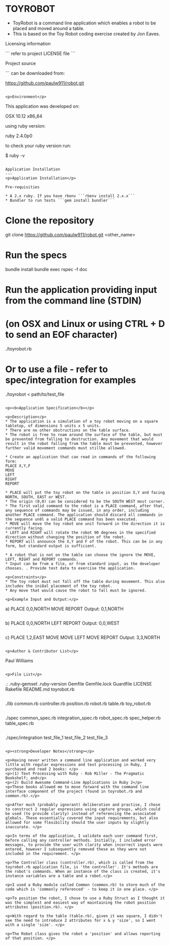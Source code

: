 TOYROBOT
========
* ToyRobot is a command line application which enables a robot to be placed and moved around a table. 
* This is based on the Toy Robot coding exercise created by Jon Eaves. 

<p>Licensing information</p>
```
refer to project LICENSE file
```

<p>Project source</p>
```
can be downloaded from:

https://github.com/paulw911/robot.git
```

<p>Environment</p>
```
This application was developed on: 

OSX 10.12 x86_64 

using ruby version: 

ruby 2.4.0p0

to check your ruby version run: 

$ ruby -v
```

Application Installation
---
<p>Application Installation</p>

Pre-requisities

* A 2.x ruby. If you have rbenv ```rbenv install 2.x.x```
* Bundler to run tests ```gem install bundler```

```
# Clone the repository
git clone https://github.com/paulw911/robot.git <other_name>

# Run the specs
bundle install
bundle exec rspec -f doc

# Run the application providing input from the command line (STDIN)
# (on OSX and Linux or using CTRL + D to send an EOF character)
./toyrobot.rb

# Or to use a file - refer to spec/integration for examples
./toyrobot < path/to/test_file
```

<p><b>Application Specification</b></p>

<p>Description</p>
* The application is a simulation of a toy robot moving on a square tabletop, of dimensions 5 units x 5 units.
* There are no other obstructions on the table surface.
* The robot is free to roam around the surface of the table, but must be prevented from falling to destruction. Any movement that would result in the robot falling from the table must be prevented, however further valid movement commands must stillbe allowed.

* Create an application that can read in commands of the following form:
PLACE X,Y,F
MOVE
LEFT
RIGHT
REPORT

* PLACE will put the toy robot on the table in position X,Y and facing NORTH, SOUTH, EAST or WEST.
* The origin (0,0) can be considered to be the SOUTH WEST most corner.
* The first valid command to the robot is a PLACE command, after that, any sequence of commands may be issued, in any order, including another PLACE command. The application should discard all commands in the sequence un8l a valid PLACE command has been executed.
* MOVE will move the toy robot one unit forward in the direction it is currently facing.
* LEFT and RIGHT will rotate the robot 90 degrees in the specified direction without changing the position of the robot.
* REPORT will announce the X,Y and F of the robot. This can be in any form, but standard output is sufficient.
 
* A robot that is not on the table can choose the ignore the MOVE, LEFT, RIGHT and REPORT commands.
* Input can be from a file, or from standard input, as the developer chooses. . Provide test data to exercise the application.

<p>Constraints</p>
* The toy robot must not fall off the table during movement. This also includes the ini8al placement of the toy robot.
* Any move that would cause the robot to fall must be ignored.

<p>Example Input and Output:</p>
```
a)
PLACE 0,0,NORTH
MOVE
REPORT
Output: 0,1,NORTH
```

```
b)
PLACE 0,0,NORTH
LEFT
REPORT
Output: 0,0,WEST
```

```
c)
PLACE 1,2,EAST
MOVE
MOVE
LEFT
MOVE
REPORT
Output: 3,3,NORTH
```

<p>Author & Contributor List</p>
```
Paul Williams
```

<p>File List</p>
```
.:
.ruby-gemset
.ruby-version
Gemfile
Gemfile.lock
Guardfile
LICENSE
Rakefile
README.md
toyrobot.rb
```

```
./lib
common.rb
controller.rb
position.rb
robot.rb
table.rb
toy_robot.rb
```

```
./spec
common_spec.rb
integration_spec.rb
robot_spec.rb
spec_helper.rb
table_spec.rb
```

```
./spec/integration
test_file_1
test_file_2
test_file_3
```

<p><strong>Developer Notes</strong></p>

<p>Having never written a command line application and worked very little with regular expressions and text processing in Ruby, I purchased and read 2 books: </p>
<p>(1) Text Processing with Ruby - Rob Miller - The Pragmatic Bookshelf; and</p>
<p>(2) Build Awesome Command-Line Applications in Ruby 2</p>
<p>These books allowed me to move forward with the command line interface component of the project (found in toyrobot.rb and common.rb).</p>

<p>After much (probably ignorant) deliberation and practise, I chose to construct 2 regular expressions using capture groups, which could be used (to provide clarity) instead of referencing the associated globals. These essentially covered the input requirements, but also allowed for some flexibility should the user inputs by slightly inaccurate. </p>

<p>In terms of the application, I validate each user command first, before calling any controller methods. Initially, I included error messages, to provide the user with clarity when incorrect inputs were entered, however I subsequently removed these as they were not included in the requirement. </p>

<p>The Controller class (controller.rb), which is called from the toyrobot.rb application file, is 'the controller'. It's methods are the robot's commands. When an instance of the class is created, it's instance variables are a table and a robot.</p>

<p>I used a Ruby module called Common (common.rb) to store much of the code which is 'commonly referenced' - to keep it in one place. </p>

<p>To position the robot, I chose to use a Ruby Struct as I thought it was the simplest and easiest way of maintaining the robot position attributes (position.rb). </p>

<p>With regard to the table (table.rb), given it was square, I didn't see the need to introduce 2 attributes for x & y 'size', so I went with a single 'size'. </p>

<p>The Robot class gives the robot a 'position' and allows reporting of that position. </p>


